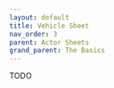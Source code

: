 ```yaml
---
layout: default
title: Vehicle Sheet
nav_order: 3
parent: Actor Sheets
grand_parent: The Basics
---
```

TODO